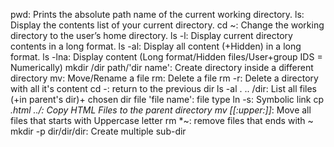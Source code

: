 pwd: Prints the absolute path name of the current working directory.
ls: Display the contents list of your current directory.
cd ~: Change the working directory to the user’s home directory.
ls -l: Display current directory contents in a long format.
ls -al: Display all content (+Hidden) in a long format.
ls -lna: Display content (Long format/Hidden files/User+group IDS = Numerically)
mkdir /dir path/'dir name': Create directory inside a different directory
mv: Move/Rename a file
rm: Delete a file
rm -r: Delete a directory with all it's content
cd -: return to the previous dir
ls -al . .. /dir: List all files (+in parent's dir)+ chosen dir
file 'file name': file type
ln -s: Symbolic link
cp *.html ../: Copy HTML Files to the parent directory
mv [[:upper:]]*: Move all files that starts with Uppercase letter
rm *~: remove files that ends with ~
mkdir -p dir/dir/dir: Create multiple sub-dir
